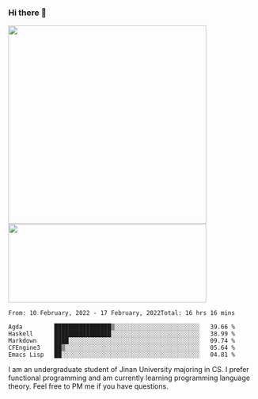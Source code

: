 ### Hi there 👋

<!--
**pe200012/pe200012** is a ✨ _special_ ✨ repository because its `README.md` (this file) appears on your GitHub profile.

Here are some ideas to get you started:

- 🔭 I’m currently working on ...
- 🌱 I’m currently learning ...
- 👯 I’m looking to collaborate on ...
- 🤔 I’m looking for help with ...
- 💬 Ask me about ...
- 📫 How to reach me: ...
- 😄 Pronouns: ...
- ⚡ Fun fact: ...
-->
<p>
    <img width="400em" src="https://github-readme-stats.vercel.app/api?username=pe200012&show_icons=true&icon_color=f44336&title_color=757de8">
    <img width="400em" height="159em" src="https://github-readme-stats.vercel.app/api/top-langs/?username=pe200012&hide=html,cmake,css&title_color=757de8&layout=compact">
</p>

<!--START_SECTION:waka-->
```text
From: 10 February, 2022 - 17 February, 2022Total: 16 hrs 16 mins

Agda         ████████████████▒░░░░░░░░░░░░░░░░░░░░░░░░   39.66 % 
Haskell      ████████████████░░░░░░░░░░░░░░░░░░░░░░░░░   38.99 % 
Markdown     ████░░░░░░░░░░░░░░░░░░░░░░░░░░░░░░░░░░░░░   09.74 % 
CFEngine3    ██▒░░░░░░░░░░░░░░░░░░░░░░░░░░░░░░░░░░░░░░   05.64 % 
Emacs Lisp   ██░░░░░░░░░░░░░░░░░░░░░░░░░░░░░░░░░░░░░░░   04.81 % 
```
<!--END_SECTION:waka-->

I am an undergraduate student of Jinan University majoring in CS. I prefer functional programming and am currently learning programming language theory. Feel free to PM me if you have questions.
